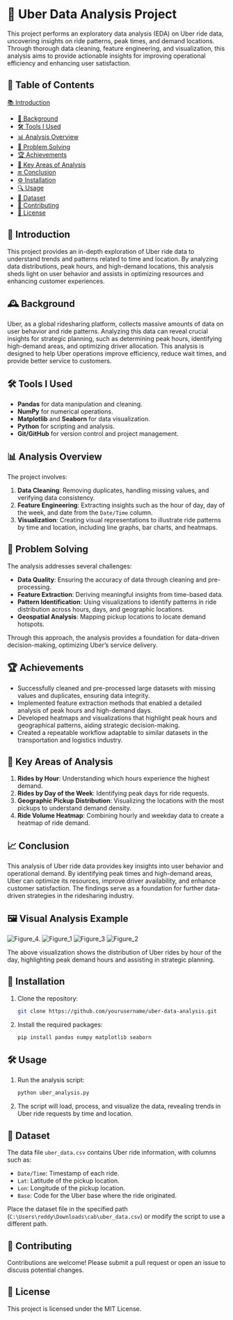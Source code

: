 # 🚖 Uber Data Analysis Project

This project performs an exploratory data analysis (EDA) on Uber ride data, uncovering insights on ride patterns, peak times, and demand locations. Through thorough data cleaning, feature engineering, and visualization, this analysis aims to provide actionable insights for improving operational efficiency and enhancing user satisfaction.

## 📜 Table of Contents
 [📚 Introduction](#introduction)
- [🧾 Background](#background)
- [🛠️ Tools I Used](#tools-i-used)
- [📊 Analysis Overview](#analysis-overview)
- [🧩 Problem Solving](#problem-solving)
- [🏆 Achievements](#achievements)
- [🔑 Key Areas of Analysis](#key-areas-of-analysis)
- [🔚 Conclusion](#conclusion)
- [⚙️ Installation](#installation)
- [🔍 Usage](#usage)
- [📂 Dataset](#dataset)
- [🤝 Contributing](#contributing)
- [📜 License](#license)

## 🌟 Introduction
This project provides an in-depth exploration of Uber ride data to understand trends and patterns related to time and location. By analyzing data distributions, peak hours, and high-demand locations, this analysis sheds light on user behavior and assists in optimizing resources and enhancing customer experiences.

## 🕰️ Background
Uber, as a global ridesharing platform, collects massive amounts of data on user behavior and ride patterns. Analyzing this data can reveal crucial insights for strategic planning, such as determining peak hours, identifying high-demand areas, and optimizing driver allocation. This analysis is designed to help Uber operations improve efficiency, reduce wait times, and provide better service to customers.

## 🛠️ Tools I Used
- **Pandas** for data manipulation and cleaning.
- **NumPy** for numerical operations.
- **Matplotlib** and **Seaborn** for data visualization.
- **Python** for scripting and analysis.
- **Git/GitHub** for version control and project management.

## 📊 Analysis Overview
The project involves:
1. **Data Cleaning**: Removing duplicates, handling missing values, and verifying data consistency.
2. **Feature Engineering**: Extracting insights such as the hour of day, day of the week, and date from the `Date/Time` column.
3. **Visualization**: Creating visual representations to illustrate ride patterns by time and location, including line graphs, bar charts, and heatmaps.

## 🧠 Problem Solving
The analysis addresses several challenges:
- **Data Quality**: Ensuring the accuracy of data through cleaning and pre-processing.
- **Feature Extraction**: Deriving meaningful insights from time-based data.
- **Pattern Identification**: Using visualizations to identify patterns in ride distribution across hours, days, and geographic locations.
- **Geospatial Analysis**: Mapping pickup locations to locate demand hotspots.

Through this approach, the analysis provides a foundation for data-driven decision-making, optimizing Uber’s service delivery.

## 🏆 Achievements
- Successfully cleaned and pre-processed large datasets with missing values and duplicates, ensuring data integrity.
- Implemented feature extraction methods that enabled a detailed analysis of peak hours and high-demand days.
- Developed heatmaps and visualizations that highlight peak hours and geographical patterns, aiding strategic decision-making.
- Created a repeatable workflow adaptable to similar datasets in the transportation and logistics industry.

## 🔑 Key Areas of Analysis
1. **Rides by Hour**: Understanding which hours experience the highest demand.
2. **Rides by Day of the Week**: Identifying peak days for ride requests.
3. **Geographic Pickup Distribution**: Visualizing the locations with the most pickups to understand demand density.
4. **Ride Volume Heatmap**: Combining hourly and weekday data to create a heatmap of ride demand.

## 📈 Conclusion
This analysis of Uber ride data provides key insights into user behavior and operational demand. By identifying peak times and high-demand areas, Uber can optimize its resources, improve driver availability, and enhance customer satisfaction. The findings serve as a foundation for further data-driven strategies in the ridesharing industry.

## 🖼️ Visual Analysis Example

![Figure_4](https://github.com/user-attachments/assets/ded9d6da-988b-4671-beb2-62d4467af4fa).
![Figure_1](https://github.com/user-attachments/assets/cb81bd1f-5e53-40a8-88bd-421e1b50f64d)
![Figure_3](https://github.com/user-attachments/assets/ddb3c667-ad1e-4c9b-8d19-a2365962f2c6)
![Figure_2](https://github.com/user-attachments/assets/65554d76-beea-4ce2-b608-97a0ca28cf4c)


The above visualization shows the distribution of Uber rides by hour of the day, highlighting peak demand hours and assisting in strategic planning.

## 🚀 Installation
1. Clone the repository:
    ```bash
    git clone https://github.com/yourusername/uber-data-analysis.git
    ```
2. Install the required packages:
    ```bash
    pip install pandas numpy matplotlib seaborn
    ```

## 🛠️ Usage
1. Run the analysis script:
    ```bash
    python uber_analysis.py
    ```
2. The script will load, process, and visualize the data, revealing trends in Uber ride requests by time and location.

## 📁 Dataset
The data file `uber_data.csv` contains Uber ride information, with columns such as:
- `Date/Time`: Timestamp of each ride.
- `Lat`: Latitude of the pickup location.
- `Lon`: Longitude of the pickup location.
- `Base`: Code for the Uber base where the ride originated.

Place the dataset file in the specified path (`C:\Users\reddy\Downloads\cab\uber_data.csv`) or modify the script to use a different path.

## 🤝 Contributing
Contributions are welcome! Please submit a pull request or open an issue to discuss potential changes.

## 📝 License
This project is licensed under the MIT License.
